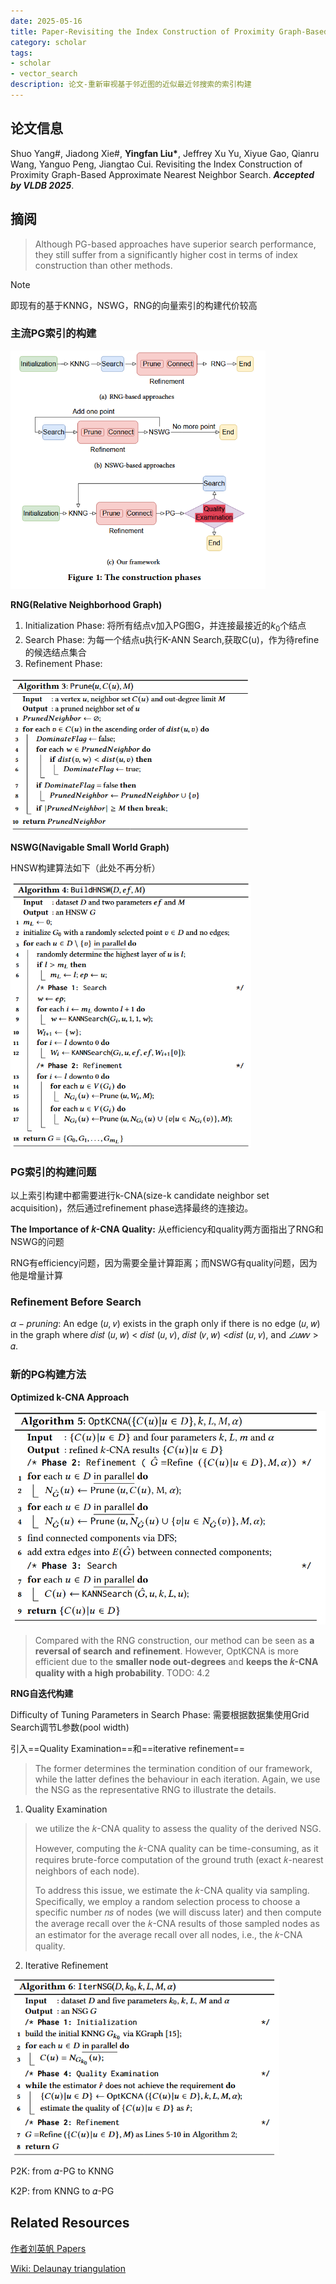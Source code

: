 ```yaml
---
date: 2025-05-16
title: Paper-Revisiting the Index Construction of Proximity Graph-Based Approximate Nearest Neighbor Search.
category: scholar
tags:
- scholar
- vector_search
description: 论文-重新审视基于邻近图的近似最近邻搜索的索引构建
---
```




## 论文信息

Shuo Yang#, Jiadong Xie#, **Yingfan Liu\***, Jeffrey Xu Yu, Xiyue Gao, Qianru Wang, Yanguo Peng, Jiangtao Cui.  Revisiting the Index Construction of Proximity Graph-Based Approximate  Nearest Neighbor Search. ***Accepted by VLDB 2025***.



## 摘阅

> Although PG-based approaches have superior search performance, they still suffer from a significantly higher cost in terms of index construction than other methods.

> [!note]
>
> 即现有的基于KNNG，NSWG，RNG的向量索引的构建代价较高

### 主流PG索引的构建

<img src="https://raw.githubusercontent.com/ee-wizard/ee-wizard/res/images/20250516161801528.png" alt="image-20250516161745728" style="zoom:67%;" />

**RNG(Relative Neighborhood Graph)**

1. Initialization Phase: 将所有结点v加入PG图G，并连接最接近的$k_0$个结点
2. Search Phase: 为每一个结点u执行K-ANN Search,获取C(u)，作为待refine的候选结点集合
3. Refinement Phase: 

<img src="https://raw.githubusercontent.com/ee-wizard/ee-wizard/res/images/20250516162622767.png" alt="image-20250516162620129" style="zoom:67%;" />

**NSWG(Navigable Small World Graph)**

HNSW构建算法如下（此处不再分析）

<img src="https://raw.githubusercontent.com/ee-wizard/ee-wizard/res/images/20250516191312072.png" alt="image-20250516191252766" style="zoom:67%;" />

### **PG索引的构建问题**

以上索引构建中都需要进行k-CNA(size-k candidate neighbor set acquisition)，然后通过refinement phase选择最终的连接边。

**The Importance of 𝑘-CNA Quality:** 从efficiency和quality两方面指出了RNG和NSWG的问题

RNG有efficiency问题，因为需要全量计算距离；而NSWG有quality问题，因为他是增量计算



### Refinement Before Search

$\alpha-pruning$: An edge (𝑢, 𝑣) exists in the graph only if there is no edge (𝑢, 𝑤) in the graph where 𝑑𝑖𝑠𝑡 (𝑢, 𝑤) < 𝑑𝑖𝑠𝑡 (𝑢, 𝑣), 𝑑𝑖𝑠𝑡 (𝑣, 𝑤) <𝑑𝑖𝑠𝑡 (𝑢, 𝑣), and ∠𝑢𝑤𝑣 > 𝛼.



### 新的PG构建方法

**Optimized k-CNA Approach**

<img src="https://raw.githubusercontent.com/ee-wizard/ee-wizard/res/images/20250516195904467.png" alt="image-20250516195901674" style="zoom:67%;" />

> Compared with the RNG construction, our method can be seen as **a reversal of search** **and** **refinement**. However, OptKCNA is more efficient due to the **smaller node out-degrees** and **keeps the 𝑘-CNA quality with a high probability**.
TODO: 4.2

**RNG自迭代构建**

Difficulty of Tuning Parameters in Search Phase: 需要根据数据集使用Grid Search调节L参数(pool width)

引入==Quality Examination==和==iterative refinement==

> The former determines the termination condition of our framework, while the latter defines the behaviour in each iteration. Again, we use the NSG as the representative RNG to illustrate the details.

1. Quality Examination

> we utilize the 𝑘-CNA quality to assess the quality of the derived NSG.
>
> However, computing the 𝑘-CNA quality can be time-consuming, as it requires brute-force computation of the ground truth (exact 𝑘-nearest neighbors of each node).
>
> To address this issue, we estimate the 𝑘-CNA quality via sampling. Specifically, we employ a random selection process to choose a specific number 𝑛𝑠 of nodes (we will discuss later) and then compute the average recall over the 𝑘-CNA results of those sampled nodes as an estimator for the average recall over all nodes, i.e., the 𝑘-CNA quality.

2. Iterative Refinement

<img src="https://raw.githubusercontent.com/ee-wizard/ee-wizard/res/images/20250516202314850.png" alt="image-20250516202313565" style="zoom: 80%;" />

P2K: from 𝛼-PG to KNNG



K2P: from KNNG to 𝛼-PG



## Related Resources

[作者刘英帆 Papers](https://web.xidian.edu.cn/liuyingfan/paper.html)

[Wiki: Delaunay triangulation](https://en.wikipedia.org/wiki/Delaunay_triangulation)